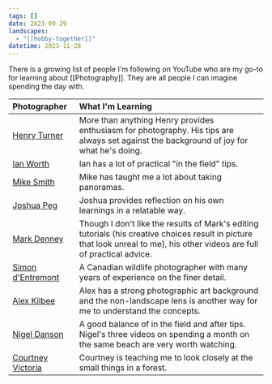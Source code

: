 ```yaml
---
tags: []
date: 2023-09-29
landscapes:
  - "[[hobby-together]]"
datetime: 2023-11-28
---
```

There is a growing list of people I'm following on YouTube who are my go-to for learning about [[Photography]]. They are all people I can imagine spending the day with.

| Photographer | What I'm Learning |
| :--- | :--- |
| [Henry Turner](https://www.youtube.com/@HenryTurnerphoto) | More than anything Henry provides enthusiasm for photography. His tips are always set against the background of joy for what he's doing. |
| [Ian Worth](https://www.youtube.com/@ian_worth) | Ian has a lot of practical "in the field" tips. |
| [Mike Smith](https://www.youtube.com/@mikesphotography) | Mike has taught me a lot about taking panoramas. |
| [Joshua Peg](https://www.youtube.com/@TheJoshuaPeg) | Joshua provides reflection on his own learnings in a relatable way. |
| [Mark Denney](https://www.youtube.com/@MarkDenneyPhoto) | Though I don't like the results of Mark's editing tutorials (his creative choices result in picture that look unreal to me), his other videos are full of practical advice. |
| [Simon d'Entremont](https://www.youtube.com/@simon_dentremont) | A Canadian wildlife photographer with many years of experience on the finer detail. |
| [Alex Kilbee](https://www.youtube.com/@ThePhotographicEye) | Alex has a strong photographic art background and the non-landscape lens is another way for me to understand the concepts. |
| [Nigel Danson](https://www.youtube.com/@NigelDanson) | A good balance of in the field and after tips. Nigel's three videos on spending a month on the same beach are very worth watching. |
| [Courtney Victoria](https://www.youtube.com/@CourtneyVictoria) | Courtney is teaching me to look closely at the small things in a forest. |
